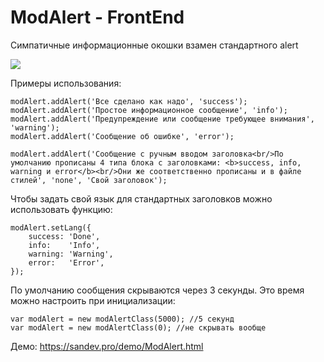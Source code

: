 # ModAlert - FrontEnd
Симпатичные информационные окошки взамен стандартного alert

<img src="https://image.prntscr.com/image/KIYMQAbaS-CuVS-vAwbniw.png" />

Примеры использования:
```
modAlert.addAlert('Все сделано как надо', 'success');
modAlert.addAlert('Простое информационное сообщение', 'info');
modAlert.addAlert('Предупреждение или сообщение требующее внимания', 'warning');
modAlert.addAlert('Сообщение об ошибке', 'error');

modAlert.addAlert('Сообщение с ручным вводом заголовка<br/>По умолчанию прописаны 4 типа блока с заголовками: <b>success, info, warning и error</b><br/>Они же соответственно прописаны и в файле стилей', 'none', 'Свой заголовок');
```

Чтобы задать свой язык для стандартных заголовков можно использовать функцию:
```
modAlert.setLang({
    success: 'Done',
    info:    'Info',
    warning: 'Warning',
    error:   'Error',
});
```

По умолчанию сообщения скрываются через 3 секунды. Это время можно настроить при инициализации:
```
var modAlert = new modAlertClass(5000); //5 секунд
var modAlert = new modAlertClass(0); //не скрывать вообще
```

Демо: https://sandev.pro/demo/ModAlert.html
